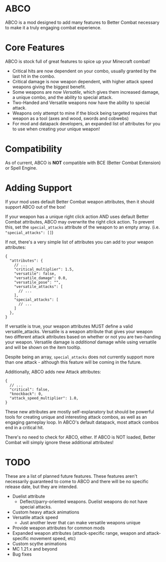 # ABCO
ABCO is a mod designed to add many features to Better Combat necessary to make it a truly engaging combat experience.

# Core Features
ABCO is stock full of great features to spice up your Minecraft combat!
- Critical hits are now dependent on your combo, usually granted by the last hit in the combo.
- Critical damage is now weapon dependent, with higher attack speed weapons giving the biggest benefit.
- Some weapons are now _Versatile_, which gives them increased damage, a unique combo, and the ability to special attack.
- Two-Handed and Versatile weapons now have the ability to special attack.
- Weapons only attempt to mine if the block being targeted requires that weapon as a tool (axes and wood, swords and cobwebs)
- For mod and datapack developers, an expanded list of attributes for you to use when creating your unique weapon!

# Compatibility
As of current, ABCO is **NOT** compatible with BCE (Better Combat Extension) or Spell Engine.

# Adding Support
If your mod uses default Better Combat weapon attributes, then it should support ABCO out of the box!

If your weapon has a unique right click action AND uses default Better Combat attributes, ABCO may overwrite the right click action. To prevent this, set the `special_attacks` attribute of the weapon to an empty array. (i.e. `"special_attacks": []`)

If not, there's a very simple list of attributes you can add to your weapon attributes:
```JSON5
{
  "attributes": {
    // ...
    "critical_multiplier": 1.5,
    "versatile": false,
    "versatile_damage": 0.0,
    "versatile_pose": "",
    "versatile_attacks": [
      // ...
    ],
    "special_attacks": [
      // ...
    ]
  },
}
```
If versatile is true, your weapon attributes MUST define a valid versatile_attacks. Versatile is a weapon attribute that gives your weapon two different attack attributes based on whether or not you are two-handing your weapon. Versatile damage is _additional_ damage while using versatile and will be shown on the item tooltip.

Despite being an array, `special_attacks` does not currently support more than one attack - although this feature will be coming in the future.

Additionally, ABCO adds new Attack attributes:
```JSON5
{
  // ...
  "critical": false,
  "knockback": 0,
  "attack_speed_multiplier": 1.0,
}
```
These new attributes are mostly self-explanatory but should be powerful tools for creating unique and interesting attack combos, as well as an engaging gameplay loop. In ABCO's default datapack, most attack combos end in a critical hit.

There's no need to check for ABCO, either. If ABCO is NOT loaded, Better Combat will simply ignore these additional attributes!

# TODO
These are a list of planned future features. These features aren't necessarily guaranteed to come to ABCO and there will be no specific release date, but they are intended.
- Duelist attribute
  - Deflect/parry-oriented weapons. Duelist weapons do not have special attacks.
- Custom heavy attack animations
- Versatile attack speed
  - Just another lever that can make versatile weapons unique
- Provide weapon attributes for common mods
- Expanded weapon attributes (attack-specific range, weapon and attack-specific movement speed, etc)
- Custom scythe animations
- MC 1.21.x and beyond
- Bug fixes